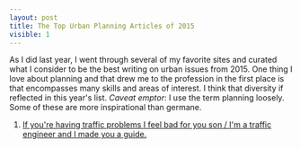 ```yaml
---
layout: post
title: The Top Urban Planning Articles of 2015
visible: 1
---
```


As I did last year, I went through several of my favorite sites and curated what I consider to be the best writing on urban issues from 2015. One thing I love about planning and that drew me to the profession in the first place is that encompasses many skills and areas of interest. I think that diversity if reflected in this year's list. *Caveat emptor*: I use the term planning loosely. Some of these are more inspirational than germane.   


1. [If you're having traffic problems I feel bad for you son / I'm a traffic engineer and I made you a guide.](http://imgur.com/a/WdJim)